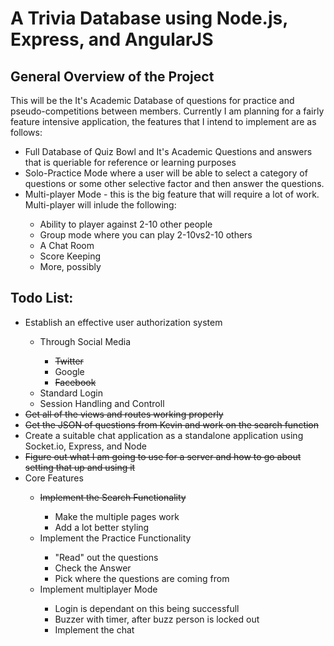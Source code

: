 # A Trivia Database using Node.js, Express, and AngularJS


## General Overview of the Project

This will be the It's Academic Database of questions for practice
and pseudo-competitions between members. Currently I am planning 
for a fairly feature intensive application, the features that I 
intend to implement are as follows:
  <ul>
    <li> Full Database of Quiz Bowl and It's Academic Questions and 
       answers that is queriable for reference or learning purposes
    </li>
    <li>
       Solo-Practice Mode where a user will be able to select a 
       category of questions or some other selective factor and then
           answer the questions.
      </li>
      <li> 
       Multi-player Mode - this is the big feature that will require a
         lot of work. Multi-player will inlude the following:
    </li>
    <ul>
      <li> Ability to player against 2-10 other people </li>
        <li> Group mode where you can play 2-10vs2-10 others </li>
        <li> A Chat Room </li>
        <li> Score Keeping </li>
        <li> More, possibly </li>
    </ul>
  </ul>

## Todo List:

<ul>
  <li> Establish an effective user authorization system </li>
    <ul>
      <li> Through Social Media </li>
        <ul>
          <li><del> Twitter </del></li>
          <li> Google </li>
          <li><del> Facebook </del></li>
        </ul>
      <li> Standard Login </li>
      <li> Session Handling and Controll </li>
    </ul>
    <li><del>Get all of the views and routes working properly </del></li> 
    <li><del>Get the JSON of questions from Kevin and work on the search function</del></li>
    <li> Create a suitable chat application as a standalone application using Socket.io, Express, and Node </li> 
    <li><del>Figure out what I am going to use for a server and how to go about setting that up and using it</del></li>
    <li>Core Features</li>
      <ul>
          <li><del> Implement the Search Functionality </del></li>
            <ul>
              <li> Make the multiple pages work </li>
              <li> Add a lot better styling </li>
            </ul>
          <li> Implement the Practice Functionality </li>
            <ul>
              <li> "Read" out the questions </li>
              <li> Check the Answer </li>
              <li> Pick where the questions are coming from </li>
            </ul>
          <li> Implement multiplayer Mode </li>
            <ul>
              <li> Login is dependant on this being successfull </li>
              <li> Buzzer with timer, after buzz person is locked out </li>
          <li> Implement the chat </li>
      </ul>
</ul>